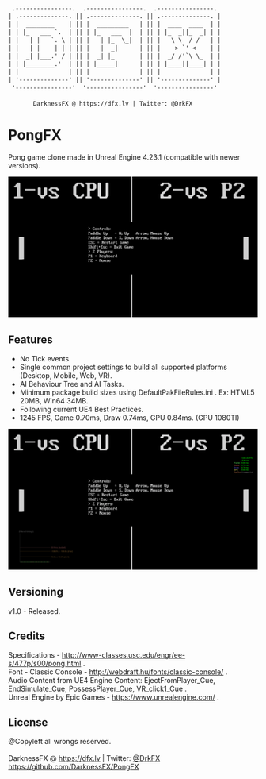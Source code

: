      .----------------.  .----------------.  .----------------. 
    | .--------------. || .--------------. || .--------------. |
    | |  ________    | || |  _________   | || |  ____  ____  | |
    | | |_   ___ `.  | || | |_   ___  |  | || | |_  _||_  _| | |
    | |   | |   `. \ | || |   | |_  \_|  | || |   \ \  / /   | |
    | |   | |    | | | || |   |  _|      | || |    > `' <    | |
    | |  _| |___.' / | || |  _| |_       | || |  _/ /'`\ \_  | |
    | | |________.'  | || | |_____|      | || | |____||____| | |
    | |              | || |              | || |              | |
    | '--------------' || '--------------' || '--------------' |
     '----------------'  '----------------'  '----------------' 

           DarknessFX @ https://dfx.lv | Twitter: @DrkFX

# PongFX

Pong game clone made in Unreal Engine 4.23.1 (compatible with newer versions).

<img src="https://github.com/DarknessFX/PongFX/blob/main/ContentRaw/PongFX_screenshot.png" width="640px" />

## Features

- No Tick events.
- Single common project settings to build all supported platforms (Desktop, Mobile, Web, VR).
- AI Behaviour Tree and AI Tasks.
- Minimum package build sizes using DefaultPakFileRules.ini . Ex: HTML5 20MB, Win64 34MB.
- Following current UE4 Best Practices.
- 1245 FPS, Game 0.70ms, Draw 0.74ms, GPU 0.84ms. (GPU 1080TI)
<img src="https://github.com/DarknessFX/PongFX/blob/main/ContentRaw/PongFX_stats_1440p.png" width="640px" />

## Versioning

v1.0 - Released.

## Credits

Specifications - http://www-classes.usc.edu/engr/ee-s/477p/s00/pong.html .<br/>
Font - Classic Console - http://webdraft.hu/fonts/classic-console/ .<br/>
Audio Content from UE4 Engine Content: EjectFromPlayer_Cue, EndSimulate_Cue, PossessPlayer_Cue, VR_click1_Cue .<br/>
Unreal Engine by Epic Games - https://www.unrealengine.com/ .<br/>

## License

@Copyleft all wrongs reserved. <br/><br/>
DarknessFX @ <a href="https://dfx.lv" target="_blank">https://dfx.lv</a> | Twitter: <a href="https://twitter.com/DrkFX" target="_blank">@DrkFX</a> <br/>https://github.com/DarknessFX/PongFX
